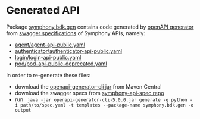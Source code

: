# Generated API

Package [symphony.bdk.gen](https://github.com/SymphonyPlatformSolutions/symphony-api-client-python/tree/2.0/symphony/bdk/gen)
contains code generated by
[openAPI generator](https://github.com/OpenAPITools/openapi-generator)
from [swagger specifications](https://github.com/symphonyoss/symphony-api-spec) of Symphony APIs, namely:
* [agent/agent-api-public.yaml](https://github.com/symphonyoss/symphony-api-spec/blob/master/agent/agent-api-public.yaml)
* [authenticator/authenticator-api-public.yaml](https://github.com/symphonyoss/symphony-api-spec/blob/master/authenticator/authenticator-api-public.yaml)
* [login/login-api-public.yaml](https://github.com/symphonyoss/symphony-api-spec/blob/master/login/login-api-public.yaml)
* [pod/pod-api-public-deprecated.yaml](https://github.com/symphonyoss/symphony-api-spec/blob/master/pod/pod-api-public-deprecated.yaml)

In order to re-generate these files:
* download the [openapi-generator-cli jar](https://search.maven.org/artifact/org.openapitools/openapi-generator-cli/5.0.0/jar)
  from Maven Central
* download the swagger specs from [symphony-api-spec repo](https://github.com/symphonyoss/symphony-api-spec)
* run ` java -jar openapi-generator-cli-5.0.0.jar generate -g python -i path/to/spec.yaml -t templates --package-name symphony.bdk.gen -o output`
